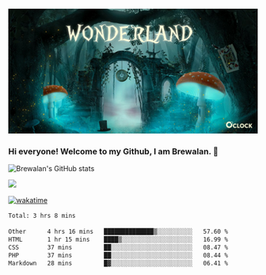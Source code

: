 
![Cover](https://github.com/Brewalan74/Brewalan74/blob/master/img/cover.jpeg)

### Hi everyone! Welcome to my Github, I am Brewalan. 👋

![Brewalan's GitHub stats](https://github-readme-stats.vercel.app/api?username=Brewalan74&theme=merko&show_icons=true&&count_private=true&include_all_commits=true)

<img align="rigth" src="https://github-readme-stats.vercel.app/api/top-langs/?username=Brewalan74&layout=compact&theme=merko" height=235 />

[![wakatime](https://wakatime.com/badge/user/2f1cc193-a445-42bd-8c55-7b5ab93f0467.svg)](https://wakatime.com/@2f1cc193-a445-42bd-8c55-7b5ab93f0467)

<!--START_SECTION:waka-->
```text
Total: 3 hrs 8 mins

Other      4 hrs 16 mins   ██████████████▒░░░░░░░░░░   57.60 % 
HTML       1 hr 15 mins    ████▒░░░░░░░░░░░░░░░░░░░░   16.99 % 
CSS        37 mins         ██░░░░░░░░░░░░░░░░░░░░░░░   08.47 % 
PHP        37 mins         ██░░░░░░░░░░░░░░░░░░░░░░░   08.44 % 
Markdown   28 mins         █▓░░░░░░░░░░░░░░░░░░░░░░░   06.41 % 
```
<!--END_SECTION:waka-->


<!--
**Brewalan74/Brewalan74** is a ✨ _special_ ✨ repository because its `README.md` (this file) appears on your GitHub profile.

Here are some ideas to get you started:

- 🔭 I’m currently working on ...
- 🌱 I’m currently learning ...
- 👯 I’m looking to collaborate on ...
- 🤔 I’m looking for help with ...
- 💬 Ask me about ...
- 📫 How to reach me: ...
- 😄 Pronouns: ...
- ⚡ Fun fact: ...
-->
